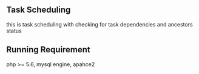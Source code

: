 
## Task Scheduling 

this is task scheduling with checking for task dependencies and ancestors status 

## Running Requirement 

php >= 5.6, mysql engine, apahce2
